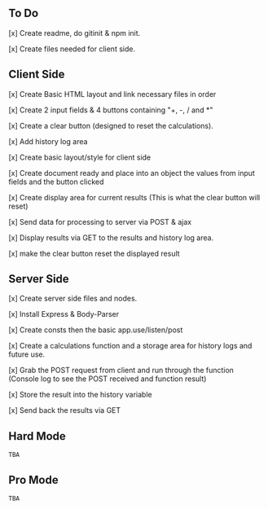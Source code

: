 ## To Do

[x] Create readme, do gitinit & npm init.

[x] Create files needed for client side.

## Client Side

[x] Create Basic HTML layout and link necessary files in order

[x] Create 2 input fields & 4 buttons containing "+, -, / and *" 

[x] Create a clear button (designed to reset the calculations).

[x] Add history log area

[x] Create basic layout/style for client side

[x] Create document ready and place into an object the values from input fields and the button clicked

[x] Create display area for current results (This is what the clear button will reset)

[x] Send data for processing to server via POST & ajax

[x] Display results via GET to the results and history log area. 

[x] make the clear button reset the displayed result

## Server Side

[x] Create server side files and nodes. 

[x] Install Express & Body-Parser

[x] Create consts then the basic app.use/listen/post 

[x] Create a calculations function and a storage area for history logs and future use.

[x] Grab the POST request from client and run through the function (Console log to see the POST received and function result)

[x] Store the result into the history variable

[x] Send back the results via GET

## Hard Mode

    TBA

## Pro Mode 

    TBA